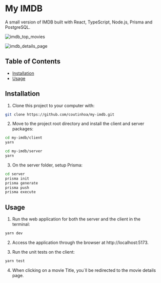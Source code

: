 # My IMDB
A small version of IMDB built with React, TypeScript, Node.js, Prisma and PostgreSQL.

![imdb_top_movies](https://user-images.githubusercontent.com/104270514/188314689-cdda48de-b754-467c-9564-023f5c253954.jpg)

![imdb_details_page](https://user-images.githubusercontent.com/104270514/188314686-c990616f-59f7-4241-8b04-7622685f79fa.jpg)

## Table of Contents

- [Installation](#installation)
- [Usage](#usage)

## Installation

1. Clone this project to your computer with:

```sh
git clone https://github.com/coutinhoa/my-imdb.git
```

2. Move to the project root directory and install the client and server packages:

```sh
cd my-imdb/client
yarn
```

```sh
cd my-imdb/server
yarn
```

3. On the server folder, setup Prisma:

```sh
cd server
prisma init
prisma generate
prisma push
prisma execute

```

## Usage

1. Run the web application for both the server and the client in the terminal:

```sh
yarn dev
```

2. Access the application through the browser at http://localhost:5173.


3. Run the unit tests on the client:

```sh
yarn test
```

4. When clicking on a movie Title, you`ll be redirected to the movie details page.
